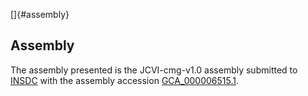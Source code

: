 []{#assembly}

Assembly
--------

The assembly presented is the JCVI-cmg-v1.0 assembly submitted to
[INSDC](http://www.insdc.org) with the assembly accession
[GCA\_000006515.1](http://www.ebi.ac.uk/ena/data/view/GCA_000006515.1).
